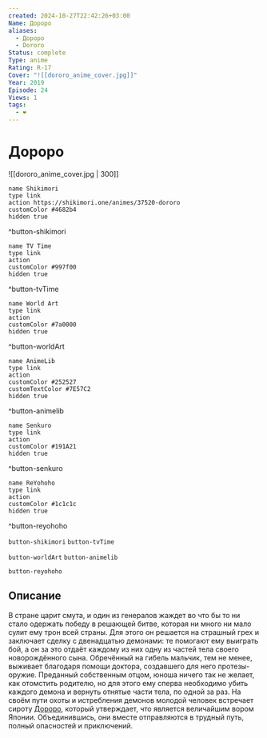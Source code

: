 ```yaml
---
created: 2024-10-27T22:42:26+03:00
Name: Дороро
aliases:
  - Дороро
  - Dororo
Status: complete
Type: anime
Rating: R-17
Cover: "![[dororo_anime_cover.jpg]]"
Year: 2019
Episode: 24
Views: 1
tags:
  - ❤
---
```


# Дороро

![[dororo_anime_cover.jpg | 300]]

```button
name Shikimori
type link
action https://shikimori.one/animes/37520-dororo
customColor #4682b4
hidden true
```
^button-shikimori

```button
name TV Time
type link
action 
customColor #997f00
hidden true
```
^button-tvTime

```button
name World Art
type link
action 
customColor #7a0000
hidden true
```
^button-worldArt

```button
name AnimeLib
type link
action 
customColor #252527
customTextColor #7E57C2
hidden true
```
^button-animelib

```button
name Senkuro
type link
action 
customColor #191A21
hidden true
```
^button-senkuro

```button
name ReYohoho
type link
action 
customColor #1c1c1c
hidden true
```
^button-reyohoho



`button-shikimori` `button-tvTime`

`button-worldArt` `button-animelib`

`button-reyohoho`

## Описание

В стране царит смута, и один из генералов жаждет во что бы то ни стало одержать победу в решающей битве, которая ни много ни мало сулит ему трон всей страны. Для этого он решается на страшный грех и заключает сделку с двенадцатью демонами: те помогают ему выиграть бой, а он за это отдаёт каждому из них одну из частей тела своего новорождённого сына. Обречённый на гибель мальчик, тем не менее, выживает благодаря помощи доктора, создавшего для него протезы-оружие. Преданный собственным отцом, юноша ничего так не желает, как отомстить родителю, но для этого ему сперва необходимо убить каждого демона и вернуть отнятые части тела, по одной за раз. На своём пути охоты и истребления демонов молодой человек встречает сироту [Дороро](https://shikimori.one/characters/18130-dororo), который утверждает, что является величайшим вором Японии. Объединившись, они вместе отправляются в трудный путь, полный опасностей и приключений.
